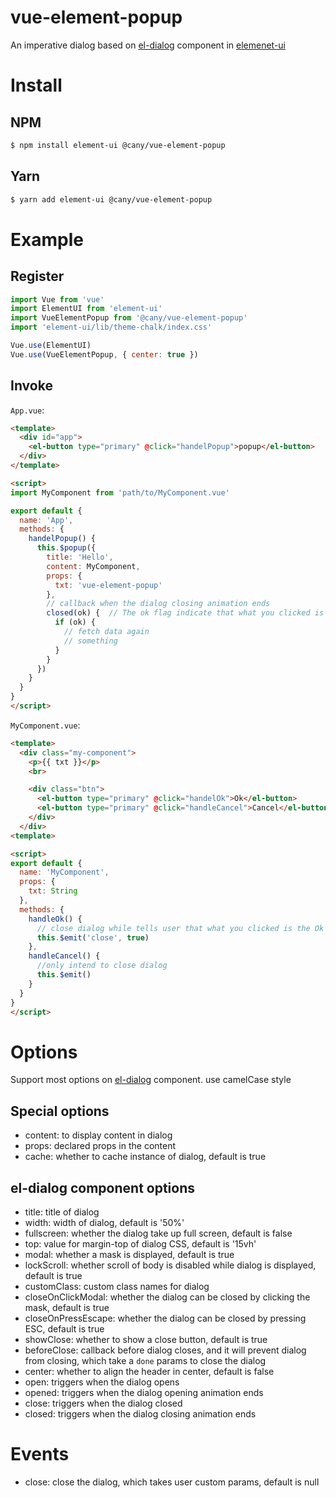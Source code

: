 # vue-element-popup

An imperative dialog based on [el-dialog](https://element.eleme.cn/#/en-US/component/dialog) component in [elemenet-ui](https://github.com/ElemeFE/element)

# Install

## NPM

```bash
$ npm install element-ui @cany/vue-element-popup
```

## Yarn

```bash
$ yarn add element-ui @cany/vue-element-popup
```

# Example

## Register

```js
import Vue from 'vue'
import ElementUI from 'element-ui'
import VueElementPopup from '@cany/vue-element-popup'
import 'element-ui/lib/theme-chalk/index.css'

Vue.use(ElementUI)
Vue.use(VueElementPopup, { center: true })
```

## Invoke

`App.vue`:

```html
<template>
  <div id="app">
    <el-button type="primary" @click="handelPopup">popup</el-button>
  </div>
</template>

<script>
import MyComponent from 'path/to/MyComponent.vue'

export default {
  name: 'App',
  methods: {
    handelPopup() {
      this.$popup({
        title: 'Hello',
        content: MyComponent,
        props: {
          txt: 'vue-element-popup'
        },
        // callback when the dialog closing animation ends
        closed(ok) {  // The ok flag indicate that what you clicked is the Ok button
          if (ok) {
            // fetch data again
            // something
          }
        }
      })
    }
  }
}
</script>
```

`MyComponent.vue`:

```html
<template>
  <div class="my-component">
    <p>{{ txt }}</p>
    <br>

    <div class="btn">
      <el-button type="primary" @click="handelOk">Ok</el-button>
      <el-button type="primary" @click="handleCancel">Cancel</el-button>
    </div>
  </div>
<template>

<script>
export default {
  name: 'MyComponent',
  props: {
    txt: String
  },
  methods: {
    handleOk() {
      // close dialog while tells user that what you clicked is the Ok button
      this.$emit('close', true)
    },
    handleCancel() {
      //only intend to close dialog
      this.$emit()
    }
  }
}
</script>
```

# Options

Support most options on [el-dialog](https://element.eleme.cn/#/en-US/component/dialog) component. use camelCase style

## Special options

- content: to display content in dialog
- props: declared props in the content
- cache: whether to cache instance of dialog, default is true

## el-dialog component options

- title: title of dialog
- width: width of dialog, default is '50%'
- fullscreen: whether the dialog take up full screen, default is false
- top: value for margin-top of dialog CSS, default is '15vh'
- modal: whether a mask is displayed, default is true
- lockScroll: whether scroll of body is disabled while dialog is displayed, default is true
- customClass: custom class names for dialog
- closeOnClickModal: whether the dialog can be closed by clicking the mask, default is true
- closeOnPressEscape: whether the dialog can be closed by pressing ESC, default is true
- showClose: whether to show a close button, default is true
- beforeClose: callback before dialog closes, and it will prevent dialog from closing, which take a `done` params to close the dialog
- center: whether to align the header in center, default is false
- open: triggers when the dialog opens
- opened: triggers when the dialog opening animation ends
- close: triggers when the dialog closed
- closed: triggers when the dialog closing animation ends

# Events

- close: close the dialog, which takes user custom params, default is null
